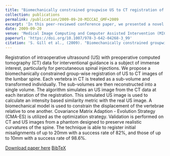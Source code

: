 ```yaml
---
title: "Biomechanically constrained groupwise US to CT registration of the lumbar spine"
collection: publications
permalink: /publication/2009-09-20-MICCAI_GMF+2009
excerpt: 'In this peer-reviewed conference paper, we presented a novel method to register 3D ultrasound volume to CT where spine curvatures imaged in these two modalities are different.'
date: 2009-09-20
venue: 'Medical Image Computing and Computer Assisted Intervention (MICCAI)'
paperurl: 'https://doi.org/10.1007/978-3-642-04268-3_99'
citation: 'S. Gill et al., (2009). "Biomechanically constrained groupwise US to CT registration of the lumbar spine"; in <i>Medical Image Computing and Computer Assisted Intervention -- MICCAI 2009</i>, LNCS 5761, pp. 803-810.'
---
```


Registration of intraoperative ultrasound (US) with preoperative computed tomography (CT) data for interventional guidance is a subject of immense interest, particularly for percutaneous spinal injections. We propose a biomechanically constrained group-wise registration of US to CT images of the lumbar spine. Each vertebra in CT is treated as a sub-volume and transformed individually. The sub-volumes are then reconstructed into a single volume. The algorithm simulates an US image from the CT data at each iteration of the registration. This simulated US image is used to calculate an intensity based similarity metric with the real US image. A biomechanical model is used to constrain the displacement of the vertebrae relative to one another. Covariance Matrix Adaption - Evolution Strategy (CMA-ES) is utilized as the optimization strategy. Validation is performed on CT and US images from a phantom designed to preserve realistic curvatures of the spine. The technique is able to register initial misalignments of up to 20mm with a success rate of 82%, and those of up to 10mm with a success rate of 98.6%.

[Download paper here](https://doi.org/10.1007/978-3-642-04268-3_99) [BibTeX](./../files/bibtex/GMF+2009.bib)